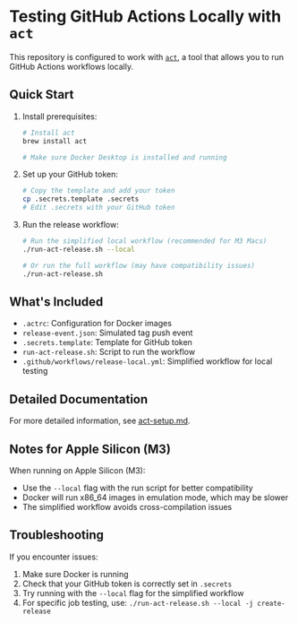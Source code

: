 # Testing GitHub Actions Locally with `act`

This repository is configured to work with [`act`](https://github.com/nektos/act), a tool that allows you to run GitHub Actions workflows locally.

## Quick Start

1. Install prerequisites:
   ```bash
   # Install act
   brew install act
   
   # Make sure Docker Desktop is installed and running
   ```

2. Set up your GitHub token:
   ```bash
   # Copy the template and add your token
   cp .secrets.template .secrets
   # Edit .secrets with your GitHub token
   ```

3. Run the release workflow:
   ```bash
   # Run the simplified local workflow (recommended for M3 Macs)
   ./run-act-release.sh --local
   
   # Or run the full workflow (may have compatibility issues)
   ./run-act-release.sh
   ```

## What's Included

- `.actrc`: Configuration for Docker images
- `release-event.json`: Simulated tag push event
- `.secrets.template`: Template for GitHub token
- `run-act-release.sh`: Script to run the workflow
- `.github/workflows/release-local.yml`: Simplified workflow for local testing

## Detailed Documentation

For more detailed information, see [act-setup.md](act-setup.md).

## Notes for Apple Silicon (M3)

When running on Apple Silicon (M3):
- Use the `--local` flag with the run script for better compatibility
- Docker will run x86_64 images in emulation mode, which may be slower
- The simplified workflow avoids cross-compilation issues

## Troubleshooting

If you encounter issues:
1. Make sure Docker is running
2. Check that your GitHub token is correctly set in `.secrets`
3. Try running with the `--local` flag for the simplified workflow
4. For specific job testing, use: `./run-act-release.sh --local -j create-release`